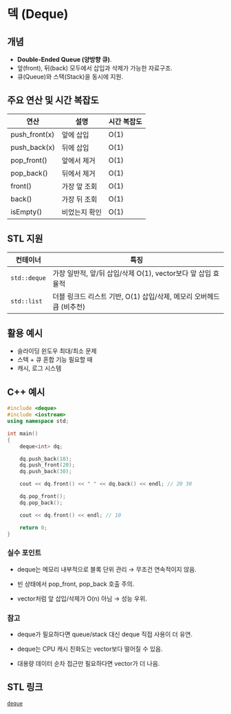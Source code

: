 # 덱 (Deque)

## 개념
- **Double-Ended Queue (양방향 큐)**.
- 앞(front), 뒤(back) 모두에서 삽입과 삭제가 가능한 자료구조.
- 큐(Queue)와 스택(Stack)을 동시에 지원.

## 주요 연산 및 시간 복잡도
| 연산          | 설명               | 시간 복잡도 |
|-------------|------------------|------------|
| push_front(x) | 앞에 삽입           | O(1)       |
| push_back(x)  | 뒤에 삽입           | O(1)       |
| pop_front()   | 앞에서 제거          | O(1)       |
| pop_back()    | 뒤에서 제거          | O(1)       |
| front()       | 가장 앞 조회         | O(1)       |
| back()        | 가장 뒤 조회         | O(1)       |
| isEmpty()     | 비었는지 확인        | O(1)       |

## STL 지원
| 컨테이너      | 특징                                   |
|--------------|--------------------------------------|
| `std::deque`  | 가장 일반적, 앞/뒤 삽입/삭제 O(1), vector보다 앞 삽입 효율적 |
| `std::list`   | 더블 링크드 리스트 기반, O(1) 삽입/삭제, 메모리 오버헤드 큼 (비추천) |

## 활용 예시
- 슬라이딩 윈도우 최대/최소 문제
- 스택 + 큐 혼합 기능 필요할 때
- 캐시, 로그 시스템

## C++ 예시
```cpp
#include <deque>
#include <iostream>
using namespace std;

int main()
{
    deque<int> dq;

    dq.push_back(10);
    dq.push_front(20);
    dq.push_back(30);

    cout << dq.front() << " " << dq.back() << endl; // 20 30

    dq.pop_front();
    dq.pop_back();

    cout << dq.front() << endl; // 10

    return 0;
}
```
### 실수 포인트
- deque는 메모리 내부적으로 블록 단위 관리 → 무조건 연속적이지 않음.

- 빈 상태에서 pop_front, pop_back 호출 주의.

- vector처럼 앞 삽입/삭제가 O(n) 아님 → 성능 우위.

### 참고
- deque가 필요하다면 queue/stack 대신 deque 직접 사용이 더 유연.

- deque는 CPU 캐시 친화도는 vector보다 떨어질 수 있음.

- 대용량 데이터 순차 접근만 필요하다면 vector가 더 나음.

## STL 링크
[`deque`](../C++%28STL%29/deque.md)

